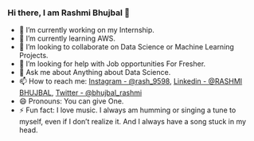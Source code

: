 ### Hi there, I am Rashmi Bhujbal 👋


- 🔭 I’m currently working on my Internship.
- 🌱 I’m currently learning AWS.
- 👯 I’m looking to collaborate on Data Science or Machine Learning Projects.
- 🤔 I’m looking for help with Job opportunities For Fresher.
- 💬 Ask me about Anything about Data Science.
- 📫 How to reach me: [Instagram - @rash_9598](https://www.instagram.com/rash_9598/), [Linkedin - @RASHMI BHUJBAL](linkedin.com/in/rashmi1404), [Twitter - @bhujbal_rashmi](https://twitter.com/bhujbal_rashmi)
- 😄 Pronouns: You can give One.
- ⚡ Fun fact:  I love music. I always am humming or singing a tune to myself, even if I don’t realize it. And I always have a song stuck in my head.
